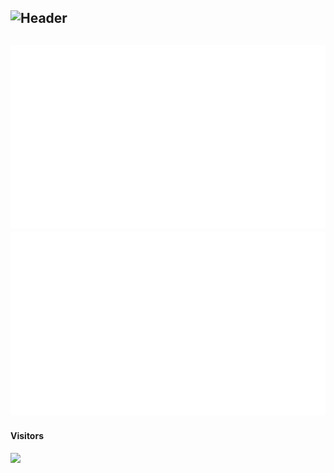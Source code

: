 ![Header](https://capsule-render.vercel.app/api?type=Waving&color=timeGradient&height=200&animation=fadeIn&section=header&text=OStarsO&fontSize=60)
---
![](https://raw.githubusercontent.com/xLikeWATCHDOG/github-stats/master/generated/overview.svg#gh-light-mode-only)
![](https://raw.githubusercontent.com/xLikeWATCHDOG/github-stats/master/generated/languages.svg#gh-light-mode-only)
---
#### Visitors
![](https://count.getloli.com/get/@xLikeWATCHDOG?theme=rule34)

